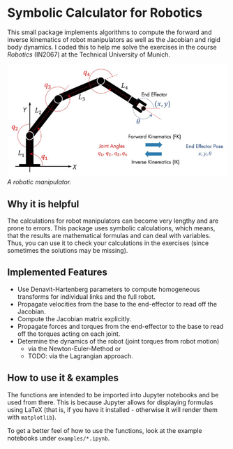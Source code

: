 # Symbolic Calculator for Robotics
This small package implements algorithms to compute the forward and inverse kinematics of robot manipulators 
as well as the Jacobian and rigid body dynamics. I coded this to help me solve the exercises in the course *Robotics* (IN2067) at the Technical University of Munich.

![](imgs/manipulator.jpg)
*A robotic manipulator.*

## Why it is helpful

The calculations for robot manipulators can become very lengthy and are prone to errors. 
This package uses symbolic calculations, which means, that the results are mathematical formulas and can deal with variables.
Thus, you can use it to check your calculations in the exercises (since sometimes the solutions may be missing).


## Implemented Features

- Use Denavit-Hartenberg parameters to compute homogeneous transforms for individual links and the full robot.
- Propagate velocities from the base to the end-effector to read off the Jacobian.
- Compute the Jacobian matrix explicitly.
- Propagate forces and torques from the end-effector to the base to read off the torques acting on each joint.
- Determine the dynamics of the robot (joint torques from robot motion)
  - via the Newton-Euler-Method or
  - TODO: via the Lagrangian approach.

## How to use it & examples

The functions are intended to be imported into Jupyter notebooks and be used from there. 
This is because Jupyter allows for displaying formulas using LaTeX (that is, if you have it installed - otherwise it will render them with `matplotlib`).

To get a better feel of how to use the functions, look at the example notebooks under `examples/*.ipynb`.
